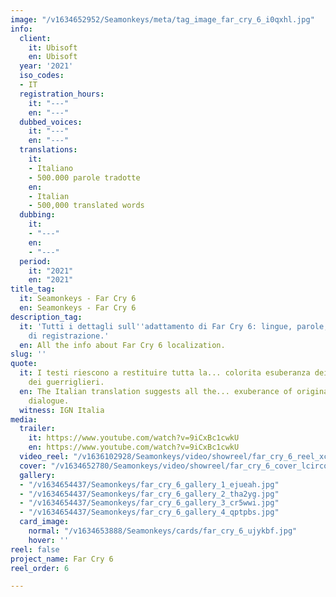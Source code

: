 ```yaml
---
image: "/v1634652952/Seamonkeys/meta/tag_image_far_cry_6_i0qxhl.jpg"
info:
  client:
    it: Ubisoft
    en: Ubisoft
  year: '2021'
  iso_codes:
  - IT
  registration_hours:
    it: "---"
    en: "---"
  dubbed_voices:
    it: "---"
    en: "---"
  translations:
    it:
    - Italiano
    - 500.000 parole tradotte
    en:
    - Italian
    - 500,000 translated words
  dubbing:
    it:
    - "---"
    en:
    - "---"
  period:
    it: "2021"
    en: "2021"
title_tag:
  it: Seamonkeys - Far Cry 6
  en: Seamonkeys - Far Cry 6
description_tag:
  it: 'Tutti i dettagli sull''adattamento di Far Cry 6: lingue, parole, voci, ore
    di registrazione.'
  en: All the info about Far Cry 6 localization.
slug: ''
quote:
  it: I testi riescono a restituire tutta la... colorita esuberanza dei dialoghi originali
    dei guerriglieri.
  en: The Italian translation suggests all the... exuberance of original guerrillas'
    dialogue.
  witness: IGN Italia
media:
  trailer:
    it: https://www.youtube.com/watch?v=9iCxBc1cwkU
    en: https://www.youtube.com/watch?v=9iCxBc1cwkU
  video_reel: "/v1636102928/Seamonkeys/video/showreel/far_cry_6_reel_xcwnqe.mp4"
  cover: "/v1634652780/Seamonkeys/video/showreel/far_cry_6_cover_lcirco.jpg"
  gallery:
  - "/v1634654437/Seamonkeys/far_cry_6_gallery_1_ejueah.jpg"
  - "/v1634654437/Seamonkeys/far_cry_6_gallery_2_tha2yg.jpg"
  - "/v1634654437/Seamonkeys/far_cry_6_gallery_3_cr5wwi.jpg"
  - "/v1634654437/Seamonkeys/far_cry_6_gallery_4_qptpbs.jpg"
  card_image:
    normal: "/v1634653888/Seamonkeys/cards/far_cry_6_ujykbf.jpg"
    hover: ''
reel: false
project_name: Far Cry 6
reel_order: 6

---
```

